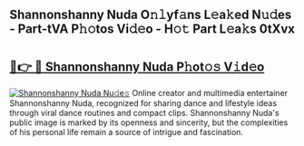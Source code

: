 ## Shannonshanny Nuda O𝚗𝚕yf𝚊ns L𝚎a𝚔ed N𝚞𝚍es - Part-tVA P𝚑𝚘tos Vi𝚍𝚎o - H𝚘𝚝 Part L𝚎a𝚔s 0tXvx

# <h2><a href="http://kf7lb2.oniu.top/?m=Shannonshanny+Nuda">🔗👉 🔴 Shannonshanny Nuda P𝚑ot𝚘𝚜 V𝚒d𝚎o</a></h2>

[![Shannonshanny Nuda Nu𝚍e𝚜](https://i.imgur.com/0qMVB7G.gif)](http://kf7lb2.oniu.top/?m=Shannonshanny+Nuda)
Online creator and multimedia entertainer Shannonshanny Nuda, recognized for sharing dance and lifestyle ideas through viral dance routines and compact clips. Shannonshanny Nuda's public image is marked by its openness and sincerity, but the complexities of his personal life remain a source of intrigue and fascination.  
